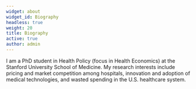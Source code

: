 ```yaml
---
widget: about
widget_id: Biography
headless: true
weight: 20
title: Biography
active: true
author: admin
---
```

I am a PhD student in Health Policy (focus in Health Economics) at the Stanford University School of Medicine. My research interests include pricing and market competition among hospitals, innovation and adoption of medical technologies, and wasted spending in the U.S. healthcare system.